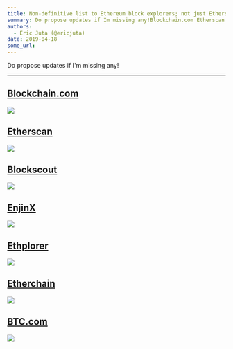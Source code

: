 ```yaml
---
title: Non-definitive list to Ethereum block explorers; not just Etherscan!
summary: Do propose updates if Im missing any!Blockchain.com Etherscan Blockscout EnjinX Ethplorer Etherchain BTC.com
authors:
  - Eric Juta (@ericjuta)
date: 2019-04-18
some_url: 
---
```


Do propose updates if I'm missing any!

---

## [Blockchain.com](https://www.blockchain.com/explorer?currency=ETH)

![](https://api.kauri.io:443/ipfs/QmSCmGgPtsKedoZppoubY8gPJxirADTzJNHCMewhRBkv8q)

## [Etherscan](https://etherscan.io/)

![](https://api.kauri.io:443/ipfs/QmWczy7cvmkYAs8Lvr5k4A8JpE1Pw4Ae16CAjvjxCyFySL)

## [Blockscout](https://blockscout.com/eth/mainnet/)

![](https://api.kauri.io:443/ipfs/QmNoir5HdKv24U7JsquQgRD1qScMZXBSABFKCxfwqdGGXF)

## [EnjinX](https://enjinx.io/)

![](https://api.kauri.io:443/ipfs/QmT3as46WMAidJsYSYUhYynf3rCukcJRtiej1DgMKLmjWo)

## [Ethplorer](https://ethplorer.io/)

![](https://api.kauri.io:443/ipfs/QmWiLbpS9DaE2qp2XkYij8w3xi6WgzECe4pdQwXsSJkned)

## [Etherchain](https://www.etherchain.org)
 
![](https://api.kauri.io:443/ipfs/QmbDKEfcSwvYKbJnLcv2La4EvKCi7NDepyeQKU5pETDfaw)
 
## [BTC.com](https://eth.btc.com/#/)

![](https://api.kauri.io:443/ipfs/QmX6JCtXCm3wERq6K2Ud93iybv99HfDfMZHT3NpKfqfU6b)